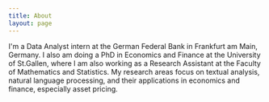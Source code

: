 ```yaml
---
title: About
layout: page
---
```


I'm a Data Analyst intern at the German Federal Bank in Frankfurt am Main, Germany. I also am doing a PhD in Economics and Finance at the University of St.Gallen, where I am also working as a Research Assistant at the Faculty of Mathematics and Statistics. My research areas focus on textual analysis, natural language processing, and their applications in economics and finance, especially asset pricing.
